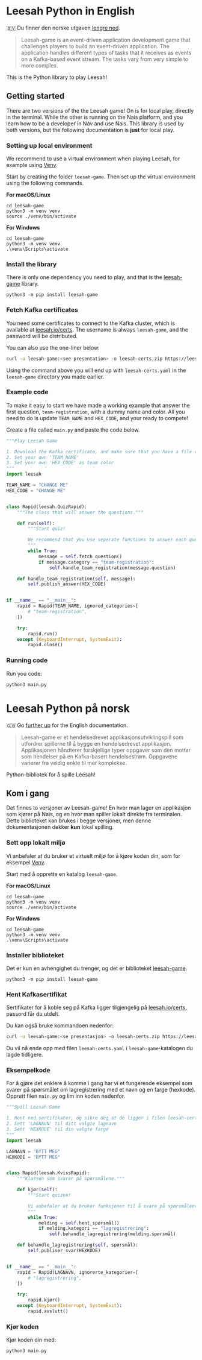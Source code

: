 # Leesah Python in English

🇧🇻 Du finner den norske utgaven [lengre ned](#leesah-python-på-norsk).

> Leesah-game is an event-driven application development game that challenges players to build an event-driven application.
> The application handles different types of tasks that it receives as events on a Kafka-based event stream.
> The tasks vary from very simple to more complex.

This is the Python library to play Leesah!

## Getting started

There are two versions of the the Leesah game!
On is for local play, directly in the terminal.
While the other is running on the Nais platform, and you learn how to be a developer in Nav and use Nais.
This library is used by both versions, but the following documentation is **just** for local play.

### Setting up local environment

We recommend to use a virtual environment when playing Leesah, for example using [Venv](https://packaging.python.org/en/latest/guides/installing-using-pip-and-virtual-environments/).

Start by creating the folder `leesah-game`.
Then set up the virtual environment using the following commands.

**For macOS/Linux**
```shell
cd leesah-game
python3 -m venv venv
source ./venv/bin/activate
```

**For Windows**
```shell
cd leesah-game
python3 -m venv venv
.\venv\Scripts\activate
```

### Install the library

There is only one dependency you need to play, and that is the [leesah-game](https://pypi.org/project/leesah-game/) library.

```shell
python3 -m pip install leesah-game
```

### Fetch Kafka certificates

You need some certificates to connect to the Kafka cluster, which is available at [leesah.io/certs](https://leesah.io/certs).
The username is always `leesah-game`, and the password will be distributed.

You can also use the one-liner below:

```bash
curl -u leesah-game:<see presentation> -o leesah-certs.zip https://leesah.io/certs && unzip leesah-certs.zip
```

Using the command above you will end up with `leesah-certs.yaml` in the `leesah-game` directory you made earlier.

### Example code

To make it easy to start we have made a working example that answer the first question, `team-registration`, with a dummy name and color.
All you need to do is update `TEAM_NAME` and `HEX_CODE`, and your ready to compete!

Create a file called `main.py` and paste the code below.

```python
"""Play Leesah Game

1. Download the Kafka certificate, and make sure that you have a file called leesah-certs.yaml in the same directory as this file
2. Set your own 'TEAM_NAME'
3. Set your own 'HEX_CODE' as team color
"""
import leesah

TEAM_NAME = "CHANGE ME"
HEX_CODE = "CHANGE ME"


class Rapid(leesah.QuizRapid):
    """The class that will answer the questions."""

    def run(self):
        """Start quiz!

        We recommend that you use seperate functions to answer each question.
        """
        while True:
            message = self.fetch_question()
            if message.category == "team-registration":
                self.handle_team_registration(message.question)

    def handle_team_registration(self, message):
        self.publish_answer(HEX_CODE)


if __name__ == "__main__":
    rapid = Rapid(TEAM_NAME, ignored_categories=[
        # "team-registration",
    ])

    try:
        rapid.run()
    except (KeyboardInterrupt, SystemExit):
        rapid.close()
```

### Running code

Run you code:

```shell
python3 main.py
```

# Leesah Python på norsk

🇬🇧 Go [further up](#leesah-python-in-english) for the English documentation.

> Leesah-game er et hendelsedrevet applikasjonsutviklingspill som utfordrer spillerne til å bygge en hendelsedrevet applikasjon. 
> Applikasjonen håndterer forskjellige typer oppgaver som den mottar som hendelser på en Kafka-basert hendelsestrøm. 
> Oppgavene varierer fra veldig enkle til mer komplekse.

Python-bibliotek for å spille Leesah!

## Kom i gang

Det finnes to versjoner av Leesah-game!
En hvor man lager en applikasjon som kjører på Nais, og en hvor man spiller lokalt direkte fra terminalen.
Dette biblioteket kan brukes i begge versjoner, men denne dokumentasjonen dekker **kun** lokal spilling.

### Sett opp lokalt miljø

Vi anbefaler at du bruker et virtuelt miljø for å kjøre koden din, som for eksempel [Venv](https://packaging.python.org/en/latest/guides/installing-using-pip-and-virtual-environments/).

Start med å opprette en katalog `leesah-game`.

**For macOS/Linux**
```shell
cd leesah-game
python3 -m venv venv
source ./venv/bin/activate
```

**For Windows**
```shell
cd leesah-game
python3 -m venv venv
.\venv\Scripts\activate
```

### Installer biblioteket

Det er kun en avhengighet du trenger, og det er biblioteket [leesah-game](https://pypi.org/project/leesah-game/).

```shell
python3 -m pip install leesah-game
```

### Hent Kafkasertifikat

Sertifikater for å koble seg på Kafka ligger tilgjengelig på [leesah.io/certs](https://leesah.io/certs), passord får du utdelt.

Du kan også bruke kommandoen nedenfor:

```bash
curl -u leesah-game:<se presentasjon> -o leesah-certs.zip https://leesah.io/certs && unzip leesah-certs.zip
```

Du vil nå ende opp med filen `leesah-certs.yaml` i `leesah-game`-katalogen du lagde tidligere.

### Eksempelkode

For å gjøre det enklere å komme i gang har vi et fungerende eksempel som svarer på spørsmålet om lagregistrering med et navn og en farge (hexkode).
Opprett filen `main.py` og lim inn koden nedenfor.

```python
"""Spill Leesah Game

1. Hent ned sertifikater, og sikre deg at de ligger i filen leesah-certs.yaml
2. Sett 'LAGNAVN' til ditt valgte lagnavn
3. Sett 'HEXKODE' til din valgte farge
"""
import leesah

LAGNAVN = "BYTT MEG"
HEXKODE = "BYTT MEG"


class Rapid(leesah.KvissRapid):
    """Klassen som svarer på spørsmålene."""

    def kjør(self):
        """Start quizen!

        Vi anbefaler at du bruker funksjoner til å svare på spørsmålene.
        """
        while True:
            melding = self.hent_spørsmål()
            if melding.kategori == "lagregistrering":
                self.behandle_lagregistrering(melding.spørsmål)

    def behandle_lagregistrering(self, spørsmål):
        self.publiser_svar(HEXKODE)


if __name__ == "__main__":
    rapid = Rapid(LAGNAVN, ignorerte_kategorier=[
        # "lagregistrering",
    ])

    try:
        rapid.kjør()
    except (KeyboardInterrupt, SystemExit):
        rapid.avslutt()
```

### Kjør koden

Kjør koden din med:

```shell
python3 main.py
```
